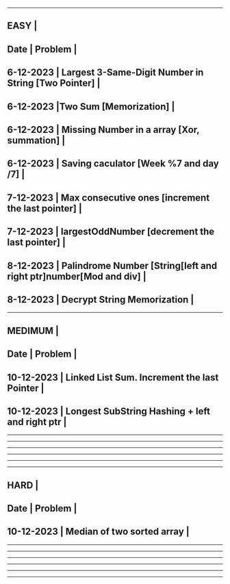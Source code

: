 ---------------------------------------------------------------------------------
EASY																			|
---------------------------------------------------------------------------------
Date		|		 Problem													|
---------------------------------------------------------------------------------
6-12-2023	| Largest 3-Same-Digit Number in String	[Two Pointer]				|
---------------------------------------------------------------------------------
6-12-2023	|Two Sum [Memorization]												|
---------------------------------------------------------------------------------
6-12-2023	| Missing Number in a array [Xor, summation]						|
---------------------------------------------------------------------------------
6-12-2023	| Saving caculator [Week %7 and day /7]								|
---------------------------------------------------------------------------------
7-12-2023	| Max consecutive ones [increment the last pointer]					|
---------------------------------------------------------------------------------
7-12-2023	| largestOddNumber [decrement the last pointer]						|
---------------------------------------------------------------------------------
8-12-2023	| Palindrome Number [String[left and right ptr]number[Mod and div]  |
---------------------------------------------------------------------------------
8-12-2023	| Decrypt String Memorization										|
---------------------------------------------------------------------------------
---------------------------------------------------------------------------------
MEDIMUM																			|
---------------------------------------------------------------------------------
Date		|		 Problem													|
---------------------------------------------------------------------------------
10-12-2023	| Linked List Sum. Increment the last Pointer					    |
---------------------------------------------------------------------------------
10-12-2023	| Longest SubString Hashing + left and right ptr					|
---------------------------------------------------------------------------------

---------------------------------------------------------------------------------

---------------------------------------------------------------------------------

---------------------------------------------------------------------------------

---------------------------------------------------------------------------------

---------------------------------------------------------------------------------
---------------------------------------------------------------------------------
HARD																			|
---------------------------------------------------------------------------------
Date		|		 Problem													|
---------------------------------------------------------------------------------
10-12-2023	| Median of two sorted array									    |
---------------------------------------------------------------------------------

---------------------------------------------------------------------------------

---------------------------------------------------------------------------------

---------------------------------------------------------------------------------

---------------------------------------------------------------------------------

---------------------------------------------------------------------------------

---------------------------------------------------------------------------------